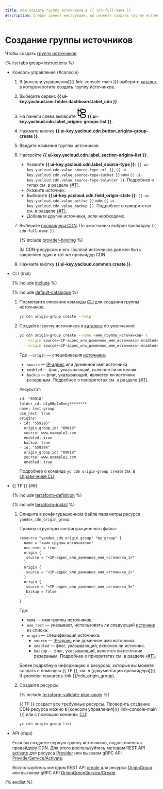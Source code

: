 ```yaml
---
title: Как создать группу источников в {{ cdn-full-name }}
description: Следуя данной инструкции, вы сможете создать группу источников.
---
```


# Создание группы источников

Чтобы создать [группу источников](../../concepts/origins.md):

{% list tabs group=instructions %}

- Консоль управления {#console}

  1. В [консоли управления]({{ link-console-main }}) выберите [каталог](../../../resource-manager/concepts/resources-hierarchy.md#folder), в котором хотите создать группу источников.
  1. Выберите сервис **{{ ui-key.yacloud.iam.folder.dashboard.label_cdn }}**.
  1. На панели слева выберите ![image](../../../_assets/console-icons/folder-tree.svg) **{{ ui-key.yacloud.cdn.label_origins-groups-list }}**.
  1. Нажмите кнопку **{{ ui-key.yacloud.cdn.button_origins-group-create }}**.
  1. Введите название группы источников.
  1. Настройте **{{ ui-key.yacloud.cdn.label_section-origins-list }}**:
     * Укажите **{{ ui-key.yacloud.cdn.label_source-type }}**: `{{ ui-key.yacloud.cdn.value_source-type-url }}`, `{{ ui-key.yacloud.cdn.value_source-type-bucket }}` или `{{ ui-key.yacloud.cdn.value_source-type-balancer }}`. Подробнее о типах см. в разделе [{#T}](../../concepts/origins.md).
     * Укажите источник.
     * Выберите **{{ ui-key.yacloud.cdn.field_origin-state }}**: `{{ ui-key.yacloud.cdn.value_active }}` или `{{ ui-key.yacloud.cdn.value_backup }}`. Подробнее о приоритетах см. в разделе [{#T}](../../concepts/origins.md#groups).
     * Добавьте другие источники, если необходимо.
  1. Выберите [провайдера CDN](../../concepts/providers.md). По умолчанию выбран провайдер `{{ cdn-full-name }}`.

      {% include [provider-binding](../../../_includes/cdn/provider-binding.md) %}

      За CDN-ресурсом и его группой источников должен быть закреплен один и тот же провайдер CDN.
  1. Нажмите кнопку **{{ ui-key.yacloud.common.create }}**.

- CLI {#cli}

  {% include [include](../../../_includes/cli-install.md) %}

  {% include [default-catalogue](../../../_includes/default-catalogue.md) %}

  1. Посмотрите описание команды [CLI](../../../cli/) для создания группы источников:

     ```bash
     yc cdn origin-group create --help
     ```

  1. Создайте группу источников в [каталоге](../../../resource-manager/concepts/resources-hierarchy.md#folder) по умолчанию:

     ```bash
     yc cdn origin-group create --name <имя_группы_источников> \
       --origin source=<IP-адрес_или_доменное_имя_источника>,enabled=true \
       --origin source=<IP-адрес_или_доменное_имя_источника>,enabled=true,backup=true
     ```

     Где `--origin` — спецификация [источника](../../concepts/resource.md):
     * `source` — [IP-адрес](../../../vpc/concepts/address.md) или доменное имя источника.
     * `enabled` — флаг, указывающий, включен ли источник.
     * `backup` — флаг, указывающий, является ли источник резервным. Подробнее о приоритетах см. в разделе [{#T}](../../concepts/origins.md#groups).

     Результат:

     ```text
     id: "89018"
     folder_id: b1g86q4m5vej********
     name: test-group
     use_next: true
     origins:
     - id: "559295"
       origin_group_id: "89018"
       source: www.example2.com
       enabled: true
       backup: true
     - id: "559294"
       origin_group_id: "89018"
       source: www.example1.com
       enabled: true
     ```

     Подробнее о команде `yc cdn origin-group create` см. в [справочнике CLI](../../../cli/cli-ref/cdn/cli-ref/origin-group/create.md).

- {{ TF }} {#tf}

  {% include [terraform-definition](../../../_tutorials/_tutorials_includes/terraform-definition.md) %}

  {% include [terraform-install](../../../_includes/terraform-install.md) %}

  1. Опишите в конфигурационном файле параметры ресурса `yandex_cdn_origin_group`.

     Пример структуры конфигурационного файла:

     ```hcl
     resource "yandex_cdn_origin_group" "my_group" {
       name = "<имя_группы_источников>"
       use_next = true
       origin {
        source = "<IP-адрес_или_доменное_имя_источника_1>"
       }
       origin {
        source = "<IP-адрес_или_доменное_имя_источника_2>"
       }
       origin {
        source = "<IP-адрес_или_доменное_имя_источника_3>"
        backup = false
       }
     }
     ```

     Где:
     * `name` — имя группы источников.
     * `use_next` — указывает, использовать ли следующий [источник](../../concepts/resource.md) из списка.
     * `origin` — спецификация источника:
       * `source` — [IP-адрес](../../../vpc/concepts/address.md) или доменное имя источника.
       * `enabled` — флаг, указывающий, включен ли источник.
       * `backup` — флаг, указывающий, является ли источник резервным. Подробнее о приоритетах см. в разделе [{#T}](../../concepts/origins.md#groups).

     Более подробную информацию о ресурсах, которые вы можете создать с помощью {{ TF }}, см. в [документации провайдера]({{ tf-provider-resources-link }}/cdn_origin_group).
  1. Создайте ресурсы:

     {% include [terraform-validate-plan-apply](../../../_tutorials/_tutorials_includes/terraform-validate-plan-apply.md) %}

     {{ TF }} создаст все требуемые ресурсы. Проверить создание CDN-ресурса можно в [консоли управления]({{ link-console-main }}) или с помощью команды [CLI](../../../cli/):

     ```bash
     yc cdn origin-group list
     ```

- API {#api}

  Если вы создаете первую группу источников, подключитесь к провайдеру CDN. Для этого воспользуйтесь методом REST API [activate](../../api-ref/Provider/activate.md) для ресурса [Provider](../../api-ref/Provider/index.md) или вызовом gRPC API [ProviderService/Activate](../../api-ref/grpc/Provider/activate.md).

  Воспользуйтесь методом REST API [create](../../api-ref/OriginGroup/create.md) для ресурса [OriginGroup](../../api-ref/OriginGroup/index.md) или вызовом gRPC API [OriginGroupService/Create](../../api-ref/grpc/OriginGroup/create.md).

{% endlist %}